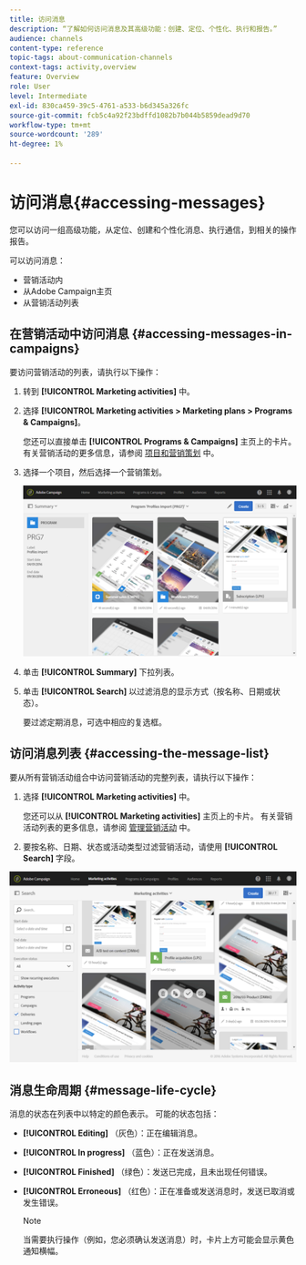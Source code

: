 ```yaml
---
title: 访问消息
description: “了解如何访问消息及其高级功能：创建、定位、个性化、执行和报告。”
audience: channels
content-type: reference
topic-tags: about-communication-channels
context-tags: activity,overview
feature: Overview
role: User
level: Intermediate
exl-id: 830ca459-39c5-4761-a533-b6d345a326fc
source-git-commit: fcb5c4a92f23bdffd1082b7b044b5859dead9d70
workflow-type: tm+mt
source-wordcount: '289'
ht-degree: 1%

---
```


# 访问消息{#accessing-messages}

您可以访问一组高级功能，从定位、创建和个性化消息、执行通信，到相关的操作报告。

可以访问消息：

* 营销活动内
* 从Adobe Campaign主页
* 从营销活动列表

## 在营销活动中访问消息 {#accessing-messages-in-campaigns}

要访问营销活动的列表，请执行以下操作：

1. 转到 **[!UICONTROL Marketing activities]** 中。
1. 选择 **[!UICONTROL Marketing activities > Marketing plans > Programs & Campaigns]**。

   您还可以直接单击 **[!UICONTROL Programs & Campaigns]** 主页上的卡片。 有关营销活动的更多信息，请参阅 [项目和营销策划](../../start/using/programs-and-campaigns.md) 中。

1. 选择一个项目，然后选择一个营销策划。

   ![](assets/delivery_list_1.png)

1. 单击 **[!UICONTROL Summary]** 下拉列表。
1. 单击 **[!UICONTROL Search]** 以过滤消息的显示方式（按名称、日期或状态）。

   要过滤定期消息，可选中相应的复选框。

## 访问消息列表 {#accessing-the-message-list}

要从所有营销活动组合中访问营销活动的完整列表，请执行以下操作：

1. 选择 **[!UICONTROL Marketing activities]** 中。

   您还可以从 **[!UICONTROL Marketing activities]** 主页上的卡片。 有关营销活动列表的更多信息，请参阅 [管理营销活动](../../start/using/marketing-activities.md#creating-a-marketing-activity) 中。

1. 要按名称、日期、状态或活动类型过滤营销活动，请使用 **[!UICONTROL Search]** 字段。

![](assets/delivery_list_2.png)

## 消息生命周期 {#message-life-cycle}

消息的状态在列表中以特定的颜色表示。 可能的状态包括：

* **[!UICONTROL Editing]** （灰色）：正在编辑消息。
* **[!UICONTROL In progress]** （蓝色）：正在发送消息。
* **[!UICONTROL Finished]** （绿色）：发送已完成，且未出现任何错误。
* **[!UICONTROL Erroneous]** （红色）：正在准备或发送消息时，发送已取消或发生错误。

   >[!NOTE]
   >
   >当需要执行操作（例如，您必须确认发送消息）时，卡片上方可能会显示黄色通知横幅。
